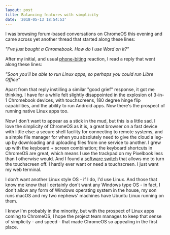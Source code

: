 ```yaml
---
layout: post
title: Balancing features with simplicity
date: '2018-05-13 18:54:53'
---
```


I was browsing forum-based conversations on ChromeOS this evening and came across yet another thread that started along these lines:

_"I've just bought a Chromebook. How do I use Word on it?"_

After my initial, and usual [phone-biting](https://www.youtube.com/watch?v=a4GHDKOaN1A) reaction, I read a reply that went along these lines:

_"Soon you'll be able to run Linux apps, so perhaps you could run Libre Office"_

Apart from that reply instilling a similar "good grief" response, it got me thinking. I have for a while felt slightly disappointed in the explosion of 3-in-1 Chromebook devices, with touchscreens, 180 degree hinge flip capabilities, and the ability to run Android apps. Now there's the prospect of running native Linux apps too.

Now I don't want to appear as a stick in the mud, but this is a little sad. I love the simplicity of ChromeOS as it is, a great browser on a fast device with little else: a secure shell facility for connecting to remote systems, and a simple file manager for when you absolutely need to give the cloud a leg-up by downloading and uploading files from one service to another. I grew up with the keyboard + screen combination; the keyboard shortcuts in ChromeOS are great, which means I use the trackpad on my Pixelbook less than I otherwise would. And I found a [software switch](https://www.groovypost.com/howto/disable-the-touchpad-on-a-google-chromebook/) that allows me to turn the touchscreen off. I hardly ever want or need a touchscreen. I just want my web terminal.

I don't want another Linux style OS - if I do, I'd use Linux. And those that know me know that I certainly don't want any Windows type OS - in fact, I don't allow any form of Windows operating system in the house, my son runs macOS and my two nephews' machines have Ubuntu Linux running on them. 

I know I'm probably in the minority, but with the prospect of Linux apps coming to ChromeOS, I hope the project team manages to keep that sense of simplicity - and speed - that made ChromeOS so appealing in the first place. 

